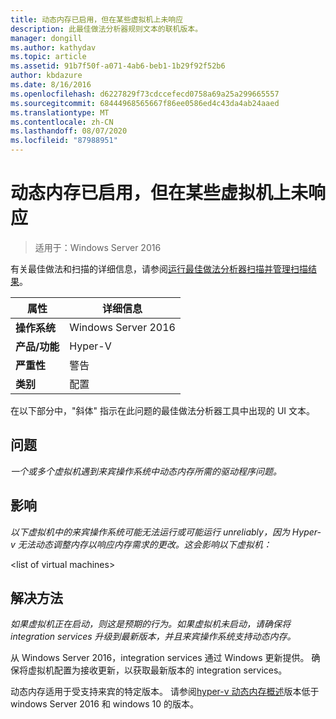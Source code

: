 ```yaml
---
title: 动态内存已启用，但在某些虚拟机上未响应
description: 此最佳做法分析器规则文本的联机版本。
manager: dongill
ms.author: kathydav
ms.topic: article
ms.assetid: 91b7f50f-a071-4ab6-beb1-1b29f92f52b6
author: kbdazure
ms.date: 8/16/2016
ms.openlocfilehash: d6227829f73cdccefecd0758a69a25a299665557
ms.sourcegitcommit: 68444968565667f86ee0586ed4c43da4ab24aaed
ms.translationtype: MT
ms.contentlocale: zh-CN
ms.lasthandoff: 08/07/2020
ms.locfileid: "87988951"
---
```

# <a name="dynamic-memory-is-enabled-but-not-responding-on-some-virtual-machines"></a>动态内存已启用，但在某些虚拟机上未响应

>适用于：Windows Server 2016

有关最佳做法和扫描的详细信息，请参阅[运行最佳做法分析器扫描并管理扫描结果](https://go.microsoft.com/fwlink/p/?LinkID=223177)。

|属性|详细信息|
|-|-|
|**操作系统**|Windows Server 2016|
|**产品/功能**|Hyper-V|
|**严重性**|警告|
|**类别**|配置|

在以下部分中，"斜体" 指示在此问题的最佳做法分析器工具中出现的 UI 文本。

## <a name="issue"></a>问题
*一个或多个虚拟机遇到来宾操作系统中动态内存所需的驱动程序问题。*

## <a name="impact"></a>影响
*以下虚拟机中的来宾操作系统可能无法运行或可能运行 unreliably，因为 Hyper-v 无法动态调整内存以响应内存需求的更改。这会影响以下虚拟机：*

\<list of virtual machines>

## <a name="resolution"></a>解决方法
*如果虚拟机正在启动，则这是预期的行为。如果虚拟机未启动，请确保将 integration services 升级到最新版本，并且来宾操作系统支持动态内存。*

从 Windows Server 2016，integration services 通过 Windows 更新提供。 确保将虚拟机配置为接收更新，以获取最新版本的 integration services。

动态内存适用于受支持来宾的特定版本。 请参阅[hyper-v 动态内存概述](/previous-versions/windows/it-pro/windows-server-2012-R2-and-2012/hh831766(v=ws.11))版本低于 windows Server 2016 和 windows 10 的版本。